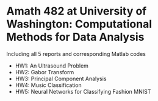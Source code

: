 # Amath 482 at University of Washington: Computational Methods for Data Analysis
Including all 5 reports and corresponding Matlab codes
- HW1: An Ultrasound Problem
- HW2: Gabor Transform
- HW3: Principal Component Analysis
- HW4: Music Classification
- HW5: Neural Networks for Classifying Fashion MNIST
